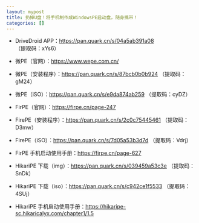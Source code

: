 ```yaml
---
layout: mypost
title: 扔掉U盘！将手机制作成WindowsPE启动盘，随身携带！
categories: []
---
```


- DriveDroid APP：<https://pan.quark.cn/s/04a5ab391a08> （提取码：xYs6）

- 微PE（官网）：<https://www.wepe.com.cn/>

- 微PE（安装程序）：<https://pan.quark.cn/s/87bcb0b0b924> （提取码：gM24）

- 微PE（iSO）：<https://pan.quark.cn/s/e9da874ab259> （提取码：cyDZ）

- FirPE（官网）：<https://firpe.cn/page-247>

- FirePE（安装程序）：<https://pan.quark.cn/s/2c0c75445461> （提取码：D3mw）

- FirePE（iSO）：<https://pan.quark.cn/s/7d05a53b3d7d> （提取码：Vdrj）

- FirPE 手机启动使用手册：<https://firpe.cn/page-627>

- HikariPE 下载（img）：<https://pan.quark.cn/s/039459a53c3e> （提取码：SnDk）

- HikariPE 下载（iso）：<https://pan.quark.cn/s/c942ce1f5533> （提取码：4SUj）

- HikariPE 手机启动使用手册：<https://hikaripe-sc.hikaricalyx.com/chapter1/1.5>